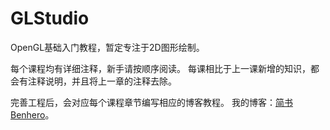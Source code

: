 # GLStudio
OpenGL基础入门教程，暂定专注于2D图形绘制。

每个课程均有详细注释，新手请按顺序阅读。
每课相比于上一课新增的知识，都会有注释说明，并且将上一章的注释去除。

完善工程后，会对应每个课程章节编写相应的博客教程。
我的博客：[简书Benhero](http://www.jianshu.com/u/c2908c614203)。
